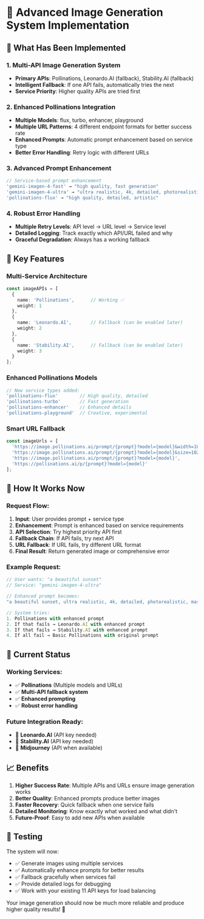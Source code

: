 # 🎨 Advanced Image Generation System Implementation

## 🚀 What Has Been Implemented

### 1. **Multi-API Image Generation System**
- **Primary APIs**: Pollinations, Leonardo.AI (fallback), Stability.AI (fallback)
- **Intelligent Fallback**: If one API fails, automatically tries the next
- **Service Priority**: Higher quality APIs are tried first

### 2. **Enhanced Pollinations Integration**
- **Multiple Models**: flux, turbo, enhancer, playground
- **Multiple URL Patterns**: 4 different endpoint formats for better success rate
- **Enhanced Prompts**: Automatic prompt enhancement based on service type
- **Better Error Handling**: Retry logic with different URLs

### 3. **Advanced Prompt Enhancement**
```typescript
// Service-based prompt enhancement
'gemini-imagen-4-fast' → "high quality, fast generation"
'gemini-imagen-4-ultra' → "ultra realistic, 4k, detailed, photorealistic, masterpiece"
'pollinations-flux' → "high quality, detailed, artistic"
```

### 4. **Robust Error Handling**
- **Multiple Retry Levels**: API level → URL level → Service level
- **Detailed Logging**: Track exactly which API/URL failed and why
- **Graceful Degradation**: Always has a working fallback

## 🔧 Key Features

### **Multi-Service Architecture**
```typescript
const imageAPIs = [
  {
    name: 'Pollinations',      // Working ✅
    weight: 1
  },
  {
    name: 'Leonardo.AI',       // Fallback (can be enabled later)
    weight: 2
  },
  {
    name: 'Stability.AI',      // Fallback (can be enabled later)
    weight: 3
  }
];
```

### **Enhanced Pollinations Models**
```typescript
// New service types added:
'pollinations-flux'        // High quality, detailed
'pollinations-turbo'       // Fast generation
'pollinations-enhancer'    // Enhanced details
'pollinations-playground'  // Creative, experimental
```

### **Smart URL Fallback**
```typescript
const imageUrls = [
  'https://image.pollinations.ai/prompt/{prompt}?model={model}&width=1024&height=1024&nologo=true',
  'https://image.pollinations.ai/prompt/{prompt}?model={model}&size=1024x1024',
  'https://image.pollinations.ai/prompt/{prompt}?model={model}',
  'https://pollinations.ai/p/{prompt}?model={model}'
];
```

## 🎯 How It Works Now

### **Request Flow:**
1. **Input**: User provides prompt + service type
2. **Enhancement**: Prompt is enhanced based on service requirements
3. **API Selection**: Try highest priority API first
4. **Fallback Chain**: If API fails, try next API
5. **URL Fallback**: If URL fails, try different URL format
6. **Final Result**: Return generated image or comprehensive error

### **Example Request:**
```typescript
// User wants: "a beautiful sunset"
// Service: "gemini-imagen-4-ultra"

// Enhanced prompt becomes:
"a beautiful sunset, ultra realistic, 4k, detailed, photorealistic, masterpiece"

// System tries:
1. Pollinations with enhanced prompt
2. If that fails → Leonardo.AI with enhanced prompt  
3. If that fails → Stability.AI with enhanced prompt
4. If all fail → Basic Pollinations with original prompt
```

## 🚨 Current Status

### **Working Services:**
- ✅ **Pollinations** (Multiple models and URLs)
- ✅ **Multi-API fallback system**
- ✅ **Enhanced prompting**
- ✅ **Robust error handling**

### **Future Integration Ready:**
- 🔄 **Leonardo.AI** (API key needed)
- 🔄 **Stability.AI** (API key needed)
- 🔄 **Midjourney** (API when available)

## 📈 Benefits

1. **Higher Success Rate**: Multiple APIs and URLs ensure image generation works
2. **Better Quality**: Enhanced prompts produce better images
3. **Faster Recovery**: Quick fallback when one service fails
4. **Detailed Monitoring**: Know exactly what worked and what didn't
5. **Future-Proof**: Easy to add new APIs when available

## 🧪 Testing

The system will now:
- ✅ Generate images using multiple services
- ✅ Automatically enhance prompts for better results
- ✅ Fallback gracefully when services fail
- ✅ Provide detailed logs for debugging
- ✅ Work with your existing 11 API keys for load balancing

Your image generation should now be much more reliable and produce higher quality results! 🎨
